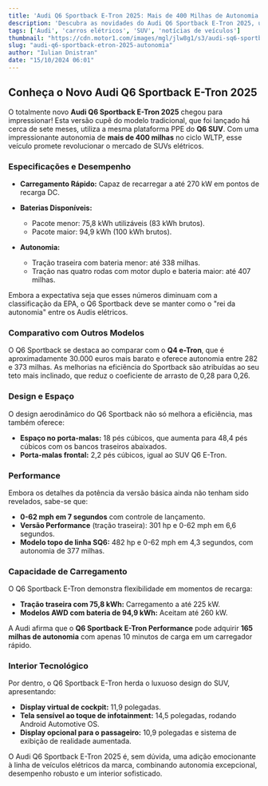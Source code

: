 ```yaml
---
title: 'Audi Q6 Sportback E-Tron 2025: Mais de 400 Milhas de Autonomia'
description: 'Descubra as novidades do Audi Q6 Sportback E-Tron 2025, um veículo elétrico com desempenho impressionante e grande autonomia.'
tags: ['Audi', 'carros elétricos', 'SUV', 'notícias de veículos']
thumbnail: "https://cdn.motor1.com/images/mgl/jlw8g1/s3/audi-sq6-sportback-e-tron-2024.jpg"
slug: "audi-q6-sportback-etron-2025-autonomia"
author: "Iulian Dnistran"
date: "15/10/2024 06:01"
---
```


## Conheça o Novo Audi Q6 Sportback E-Tron 2025

O totalmente novo **Audi Q6 Sportback E-Tron 2025** chegou para impressionar! Esta versão cupê do modelo tradicional, que foi lançado há cerca de sete meses, utiliza a mesma plataforma PPE do **Q6 SUV**. Com uma impressionante autonomia de **mais de 400 milhas** no ciclo WLTP, esse veículo promete revolucionar o mercado de SUVs elétricos.

### Especificações e Desempenho
- **Carregamento Rápido:** Capaz de recarregar a até 270 kW em pontos de recarga DC.
- **Baterias Disponíveis:** 
  - Pacote menor: 75,8 kWh utilizáveis (83 kWh brutos).
  - Pacote maior: 94,9 kWh (100 kWh brutos).

- **Autonomia:**  
  - Tração traseira com bateria menor: até 338 milhas.
  - Tração nas quatro rodas com motor duplo e bateria maior: até 407 milhas.

Embora a expectativa seja que esses números diminuam com a classificação da EPA, o Q6 Sportback deve se manter como o "rei da autonomia" entre os Audis elétricos.

### Comparativo com Outros Modelos
O Q6 Sportback se destaca ao comparar com o **Q4 e-Tron**, que é aproximadamente 30.000 euros mais barato e oferece autonomia entre 282 e 373 milhas. As melhorias na eficiência do Sportback são atribuídas ao seu teto mais inclinado, que reduz o coeficiente de arrasto de 0,28 para 0,26.

### Design e Espaço
O design aerodinâmico do Q6 Sportback não só melhora a eficiência, mas também oferece:
- **Espaço no porta-malas:** 18 pés cúbicos, que aumenta para 48,4 pés cúbicos com os bancos traseiros abaixados.
- **Porta-malas frontal:** 2,2 pés cúbicos, igual ao SUV Q6 E-Tron.

### Performance
Embora os detalhes da potência da versão básica ainda não tenham sido revelados, sabe-se que:
- **0-62 mph em 7 segundos** com controle de lançamento.
- **Versão Performance** (tração traseira): 301 hp e 0-62 mph em 6,6 segundos.
- **Modelo topo de linha SQ6:** 482 hp e 0-62 mph em 4,3 segundos, com autonomia de 377 milhas.

### Capacidade de Carregamento
O Q6 Sportback E-Tron demonstra flexibilidade em momentos de recarga:
- **Tração traseira com 75,8 kWh:** Carregamento a até 225 kW.
- **Modelos AWD com bateria de 94,9 kWh:** Aceitam até 260 kW.

A Audi afirma que o **Q6 Sportback E-Tron Performance** pode adquirir **165 milhas de autonomia** com apenas 10 minutos de carga em um carregador rápido.

### Interior Tecnológico
Por dentro, o Q6 Sportback E-Tron herda o luxuoso design do SUV, apresentando:
- **Display virtual de cockpit:** 11,9 polegadas.
- **Tela sensível ao toque de infotainment:** 14,5 polegadas, rodando Android Automotive OS.
- **Display opcional para o passageiro:** 10,9 polegadas e sistema de exibição de realidade aumentada.

O Audi Q6 Sportback E-Tron 2025 é, sem dúvida, uma adição emocionante à linha de veículos elétricos da marca, combinando autonomia excepcional, desempenho robusto e um interior sofisticado.